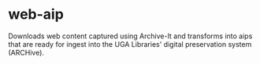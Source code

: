 # web-aip
Downloads web content captured using Archive-It and transforms into aips that are ready for ingest into the UGA Libraries' digital preservation system (ARCHive).
